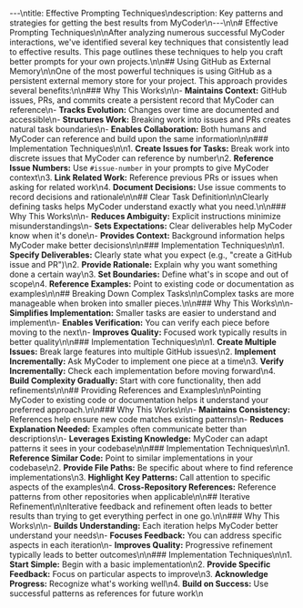 ---\ntitle: Effective Prompting Techniques\ndescription: Key patterns and strategies for getting the best results from MyCoder\n---\n\n# Effective Prompting Techniques\n\nAfter analyzing numerous successful MyCoder interactions, we've identified several key techniques that consistently lead to effective results. This page outlines these techniques to help you craft better prompts for your own projects.\n\n## Using GitHub as External Memory\n\nOne of the most powerful techniques is using GitHub as a persistent external memory store for your project. This approach provides several benefits:\n\n### Why This Works\n\n- **Maintains Context:** GitHub issues, PRs, and commits create a persistent record that MyCoder can reference\n- **Tracks Evolution:** Changes over time are documented and accessible\n- **Structures Work:** Breaking work into issues and PRs creates natural task boundaries\n- **Enables Collaboration:** Both humans and MyCoder can reference and build upon the same information\n\n### Implementation Techniques\n\n1. **Create Issues for Tasks:** Break work into discrete issues that MyCoder can reference by number\n2. **Reference Issue Numbers:** Use `#issue-number` in your prompts to give MyCoder context\n3. **Link Related Work:** Reference previous PRs or issues when asking for related work\n4. **Document Decisions:** Use issue comments to record decisions and rationale\n\n## Clear Task Definition\n\nClearly defining tasks helps MyCoder understand exactly what you need.\n\n### Why This Works\n\n- **Reduces Ambiguity:** Explicit instructions minimize misunderstandings\n- **Sets Expectations:** Clear deliverables help MyCoder know when it's done\n- **Provides Context:** Background information helps MyCoder make better decisions\n\n### Implementation Techniques\n\n1. **Specify Deliverables:** Clearly state what you expect (e.g., \"create a GitHub issue and PR\")\n2. **Provide Rationale:** Explain why you want something done a certain way\n3. **Set Boundaries:** Define what's in scope and out of scope\n4. **Reference Examples:** Point to existing code or documentation as examples\n\n## Breaking Down Complex Tasks\n\nComplex tasks are more manageable when broken into smaller pieces.\n\n### Why This Works\n\n- **Simplifies Implementation:** Smaller tasks are easier to understand and implement\n- **Enables Verification:** You can verify each piece before moving to the next\n- **Improves Quality:** Focused work typically results in better quality\n\n### Implementation Techniques\n\n1. **Create Multiple Issues:** Break large features into multiple GitHub issues\n2. **Implement Incrementally:** Ask MyCoder to implement one piece at a time\n3. **Verify Incrementally:** Check each implementation before moving forward\n4. **Build Complexity Gradually:** Start with core functionality, then add refinements\n\n## Providing References and Examples\n\nPointing MyCoder to existing code or documentation helps it understand your preferred approach.\n\n### Why This Works\n\n- **Maintains Consistency:** References help ensure new code matches existing patterns\n- **Reduces Explanation Needed:** Examples often communicate better than descriptions\n- **Leverages Existing Knowledge:** MyCoder can adapt patterns it sees in your codebase\n\n### Implementation Techniques\n\n1. **Reference Similar Code:** Point to similar implementations in your codebase\n2. **Provide File Paths:** Be specific about where to find reference implementations\n3. **Highlight Key Patterns:** Call attention to specific aspects of the examples\n4. **Cross-Repository References:** Reference patterns from other repositories when applicable\n\n## Iterative Refinement\n\nIterative feedback and refinement often leads to better results than trying to get everything perfect in one go.\n\n### Why This Works\n\n- **Builds Understanding:** Each iteration helps MyCoder better understand your needs\n- **Focuses Feedback:** You can address specific aspects in each iteration\n- **Improves Quality:** Progressive refinement typically leads to better outcomes\n\n### Implementation Techniques\n\n1. **Start Simple:** Begin with a basic implementation\n2. **Provide Specific Feedback:** Focus on particular aspects to improve\n3. **Acknowledge Progress:** Recognize what's working well\n4. **Build on Success:** Use successful patterns as references for future work\n